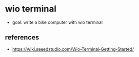 # wio terminal
* goal: write a bike computer with wio terminal



## references
* https://wiki.seeedstudio.com/Wio-Terminal-Getting-Started/
